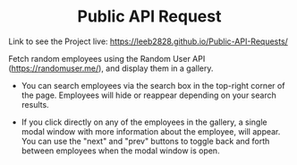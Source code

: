 # <center>Public API Request</center>
Link to see the Project live: https://leeb2828.github.io/Public-API-Requests/

Fetch random employees using the Random User API (https://randomuser.me/), and display them in a gallery. 

- You can search employees via the search box in the top-right corner of the page. Employees will hide or reappear depending on your search results.

- If you click directly on any of the employees in the gallery, a single modal window with more information about the employee, will appear. You can use the "next" and "prev" buttons to toggle back and forth between employees when the modal window is open.

